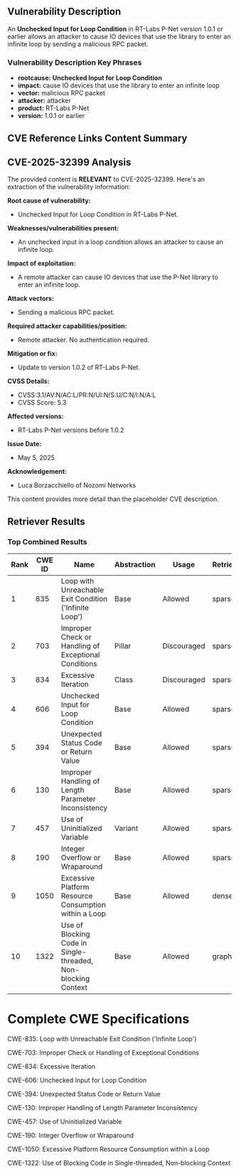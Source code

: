 ## Vulnerability Description
An **Unchecked Input for Loop Condition** in RT-Labs P-Net version 1.0.1 or earlier allows an attacker to cause IO devices that use the library to enter an infinite loop by sending a malicious RPC packet.

### Vulnerability Description Key Phrases
- **rootcause:** **Unchecked Input for Loop Condition**
- **impact:** cause IO devices that use the library to enter an infinite loop
- **vector:** malicious RPC packet
- **attacker:** attacker
- **product:** RT-Labs P-Net
- **version:** 1.0.1 or earlier

## CVE Reference Links Content Summary
## CVE-2025-32399 Analysis

The provided content is **RELEVANT** to CVE-2025-32399. Here's an extraction of the vulnerability information:

**Root cause of vulnerability:**

*   Unchecked Input for Loop Condition in RT-Labs P-Net.

**Weaknesses/vulnerabilities present:**

*   An unchecked input in a loop condition allows an attacker to cause an infinite loop.

**Impact of exploitation:**

*   A remote attacker can cause IO devices that use the P-Net library to enter an infinite loop.

**Attack vectors:**

*   Sending a malicious RPC packet.

**Required attacker capabilities/position:**

*   Remote attacker. No authentication required.

**Mitigation or fix:**

*   Update to version 1.0.2 of RT-Labs P-Net.

**CVSS Details:**

*   CVSS:3.1/AV:N/AC:L/PR:N/UI:N/S:U/C:N/I:N/A:L
*   CVSS Score: 5.3

**Affected versions:**

*   RT-Labs P-Net versions before 1.0.2

**Issue Date:**

*   May 5, 2025

**Acknowledgement:**

*   Luca Borzacchiello of Nozomi Networks

This content provides more detail than the placeholder CVE description.

## Retriever Results

### Top Combined Results

| Rank | CWE ID | Name | Abstraction | Usage  | Retrievers | Individual Scores |
|------|--------|------|-------------|-------|------------|-------------------|
| 1 | 835 | Loop with Unreachable Exit Condition ('Infinite Loop') | Base | Allowed | sparse | 0.311 |
| 2 | 703 | Improper Check or Handling of Exceptional Conditions | Pillar | Discouraged | sparse | 0.269 |
| 3 | 834 | Excessive Iteration | Class | Discouraged | sparse | 0.264 |
| 4 | 606 | Unchecked Input for Loop Condition | Base | Allowed | sparse | 0.264 |
| 5 | 394 | Unexpected Status Code or Return Value | Base | Allowed | sparse | 0.256 |
| 6 | 130 | Improper Handling of Length Parameter Inconsistency | Base | Allowed | sparse | 0.248 |
| 7 | 457 | Use of Uninitialized Variable | Variant | Allowed | sparse | 0.246 |
| 8 | 190 | Integer Overflow or Wraparound | Base | Allowed | sparse | 0.244 |
| 9 | 1050 | Excessive Platform Resource Consumption within a Loop | Base | Allowed | dense | 0.475 |
| 10 | 1322 | Use of Blocking Code in Single-threaded, Non-blocking Context | Base | Allowed | graph | 0.003 |



# Complete CWE Specifications

CWE-835: Loop with Unreachable Exit Condition ('Infinite Loop')

CWE-703: Improper Check or Handling of Exceptional Conditions

CWE-834: Excessive Iteration

CWE-606: Unchecked Input for Loop Condition

CWE-394: Unexpected Status Code or Return Value

CWE-130: Improper Handling of Length Parameter Inconsistency

CWE-457: Use of Uninitialized Variable

CWE-190: Integer Overflow or Wraparound

CWE-1050: Excessive Platform Resource Consumption within a Loop

CWE-1322: Use of Blocking Code in Single-threaded, Non-blocking Context